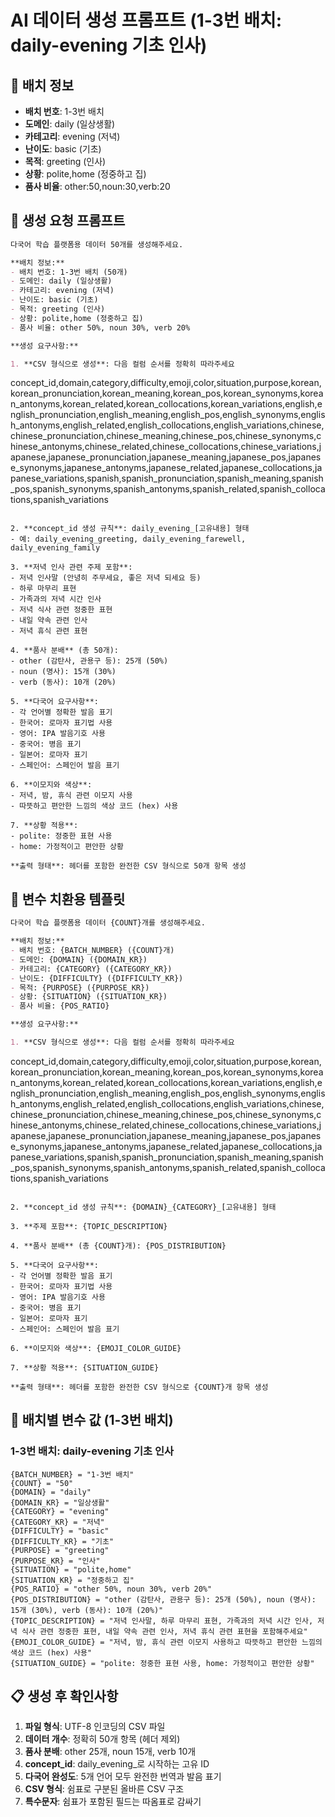 # AI 데이터 생성 프롬프트 (1-3번 배치: daily-evening 기초 인사)

## 🎯 배치 정보
- **배치 번호**: 1-3번 배치
- **도메인**: daily (일상생활)  
- **카테고리**: evening (저녁)
- **난이도**: basic (기초)
- **목적**: greeting (인사)
- **상황**: polite,home (정중하고 집)
- **품사 비율**: other:50,noun:30,verb:20

## 📝 생성 요청 프롬프트

```markdown
다국어 학습 플랫폼용 데이터 50개를 생성해주세요.

**배치 정보:**
- 배치 번호: 1-3번 배치 (50개)
- 도메인: daily (일상생활)
- 카테고리: evening (저녁)
- 난이도: basic (기초)
- 목적: greeting (인사)
- 상황: polite,home (정중하고 집)
- 품사 비율: other 50%, noun 30%, verb 20%

**생성 요구사항:**

1. **CSV 형식으로 생성**: 다음 컬럼 순서를 정확히 따라주세요
   ```
   concept_id,domain,category,difficulty,emoji,color,situation,purpose,korean,korean_pronunciation,korean_meaning,korean_pos,korean_synonyms,korean_antonyms,korean_related,korean_collocations,korean_variations,english,english_pronunciation,english_meaning,english_pos,english_synonyms,english_antonyms,english_related,english_collocations,english_variations,chinese,chinese_pronunciation,chinese_meaning,chinese_pos,chinese_synonyms,chinese_antonyms,chinese_related,chinese_collocations,chinese_variations,japanese,japanese_pronunciation,japanese_meaning,japanese_pos,japanese_synonyms,japanese_antonyms,japanese_related,japanese_collocations,japanese_variations,spanish,spanish_pronunciation,spanish_meaning,spanish_pos,spanish_synonyms,spanish_antonyms,spanish_related,spanish_collocations,spanish_variations
   ```

2. **concept_id 생성 규칙**: daily_evening_[고유내용] 형태
   - 예: daily_evening_greeting, daily_evening_farewell, daily_evening_family

3. **저녁 인사 관련 주제 포함**:
   - 저녁 인사말 (안녕히 주무세요, 좋은 저녁 되세요 등)
   - 하루 마무리 표현
   - 가족과의 저녁 시간 인사
   - 저녁 식사 관련 정중한 표현
   - 내일 약속 관련 인사
   - 저녁 휴식 관련 표현

4. **품사 분배** (총 50개):
   - other (감탄사, 관용구 등): 25개 (50%)
   - noun (명사): 15개 (30%) 
   - verb (동사): 10개 (20%)

5. **다국어 요구사항**:
   - 각 언어별 정확한 발음 표기
   - 한국어: 로마자 표기법 사용
   - 영어: IPA 발음기호 사용
   - 중국어: 병음 표기
   - 일본어: 로마자 표기
   - 스페인어: 스페인어 발음 표기

6. **이모지와 색상**:
   - 저녁, 밤, 휴식 관련 이모지 사용
   - 따뜻하고 편안한 느낌의 색상 코드 (hex) 사용

7. **상황 적용**:
   - polite: 정중한 표현 사용
   - home: 가정적이고 편안한 상황

**출력 형태**: 헤더를 포함한 완전한 CSV 형식으로 50개 항목 생성
```

## 🔧 변수 치환용 템플릿

```markdown
다국어 학습 플랫폼용 데이터 {COUNT}개를 생성해주세요.

**배치 정보:**
- 배치 번호: {BATCH_NUMBER} ({COUNT}개)
- 도메인: {DOMAIN} ({DOMAIN_KR})
- 카테고리: {CATEGORY} ({CATEGORY_KR})
- 난이도: {DIFFICULTY} ({DIFFICULTY_KR})
- 목적: {PURPOSE} ({PURPOSE_KR})
- 상황: {SITUATION} ({SITUATION_KR})
- 품사 비율: {POS_RATIO}

**생성 요구사항:**

1. **CSV 형식으로 생성**: 다음 컬럼 순서를 정확히 따라주세요
   ```
   concept_id,domain,category,difficulty,emoji,color,situation,purpose,korean,korean_pronunciation,korean_meaning,korean_pos,korean_synonyms,korean_antonyms,korean_related,korean_collocations,korean_variations,english,english_pronunciation,english_meaning,english_pos,english_synonyms,english_antonyms,english_related,english_collocations,english_variations,chinese,chinese_pronunciation,chinese_meaning,chinese_pos,chinese_synonyms,chinese_antonyms,chinese_related,chinese_collocations,chinese_variations,japanese,japanese_pronunciation,japanese_meaning,japanese_pos,japanese_synonyms,japanese_antonyms,japanese_related,japanese_collocations,japanese_variations,spanish,spanish_pronunciation,spanish_meaning,spanish_pos,spanish_synonyms,spanish_antonyms,spanish_related,spanish_collocations,spanish_variations
   ```

2. **concept_id 생성 규칙**: {DOMAIN}_{CATEGORY}_[고유내용] 형태

3. **주제 포함**: {TOPIC_DESCRIPTION}

4. **품사 분배** (총 {COUNT}개): {POS_DISTRIBUTION}

5. **다국어 요구사항**:
   - 각 언어별 정확한 발음 표기
   - 한국어: 로마자 표기법 사용
   - 영어: IPA 발음기호 사용
   - 중국어: 병음 표기
   - 일본어: 로마자 표기
   - 스페인어: 스페인어 발음 표기

6. **이모지와 색상**: {EMOJI_COLOR_GUIDE}

7. **상황 적용**: {SITUATION_GUIDE}

**출력 형태**: 헤더를 포함한 완전한 CSV 형식으로 {COUNT}개 항목 생성
```

## 🔧 배치별 변수 값 (1-3번 배치)

### 1-3번 배치: daily-evening 기초 인사
```
{BATCH_NUMBER} = "1-3번 배치"
{COUNT} = "50"
{DOMAIN} = "daily"
{DOMAIN_KR} = "일상생활"
{CATEGORY} = "evening" 
{CATEGORY_KR} = "저녁"
{DIFFICULTY} = "basic"
{DIFFICULTY_KR} = "기초"
{PURPOSE} = "greeting"
{PURPOSE_KR} = "인사"
{SITUATION} = "polite,home"
{SITUATION_KR} = "정중하고 집"
{POS_RATIO} = "other 50%, noun 30%, verb 20%"
{POS_DISTRIBUTION} = "other (감탄사, 관용구 등): 25개 (50%), noun (명사): 15개 (30%), verb (동사): 10개 (20%)"
{TOPIC_DESCRIPTION} = "저녁 인사말, 하루 마무리 표현, 가족과의 저녁 시간 인사, 저녁 식사 관련 정중한 표현, 내일 약속 관련 인사, 저녁 휴식 관련 표현을 포함해주세요"
{EMOJI_COLOR_GUIDE} = "저녁, 밤, 휴식 관련 이모지 사용하고 따뜻하고 편안한 느낌의 색상 코드 (hex) 사용"
{SITUATION_GUIDE} = "polite: 정중한 표현 사용, home: 가정적이고 편안한 상황"
```

## 📋 생성 후 확인사항

1. **파일 형식**: UTF-8 인코딩의 CSV 파일
2. **데이터 개수**: 정확히 50개 항목 (헤더 제외)
3. **품사 분배**: other 25개, noun 15개, verb 10개
4. **concept_id**: daily_evening_로 시작하는 고유 ID
5. **다국어 완성도**: 5개 언어 모두 완전한 번역과 발음 표기
6. **CSV 형식**: 쉼표로 구분된 올바른 CSV 구조
7. **특수문자**: 쉼표가 포함된 필드는 따옴표로 감싸기
